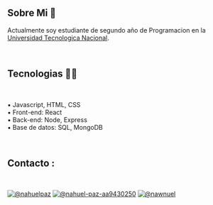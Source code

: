 ## Sobre Mi 👾

Actualmente soy estudiante de segundo año de Programacion en la [Universidad Tecnologica Nacional](https://www.frt.utn.edu.ar/).


<br>

## Tecnologias 🧑‍💻

<br>

▪︎ Javascript, HTML, CSS
<br>
▪︎ Front-end: React
<br>
▪︎ Back-end: Node, Express
<br>
▪︎ Base de datos: SQL, MongoDB



<br>

## Contacto :

<br>

[![@nahuelpaz](https://img.icons8.com/fluency/48/000000/instagram-new.png "@nahuelpaz")](https://www.instagram.com/nahuelpaz/) [![@nahuel-paz-aa9430250](https://img.icons8.com/fluency/48/000000/linkedin.png "@nahuel-paz-aa9430250")](https://www.linkedin.com/in/nahuelpazb/) [![@nawnuel](https://img.icons8.com/fluency/48/000000/twitter-squared.png "@nawnuel")](https://twitter.com/nawnuel)

<br>

